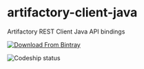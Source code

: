 artifactory-client-java
=======================

Artifactory REST Client Java API bindings

[![Download From Bintray](https://www.bintray.com/docs/images/bintray_badge_color.png)](https://bintray.com/jfrog/artifactory-tools/artifactory-client-java?bdg=1)

![Codeship status](https://www.codeship.io/projects/c516fe40-d115-0130-7f00-3663a95d3c82/status)
